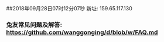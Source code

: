 ##2018年09月28日07时12分07秒 新址: 159.65.117.130
### 兔友常见问题及解答: https://github.com/wanggonging/d/blob/w/FAQ.md
